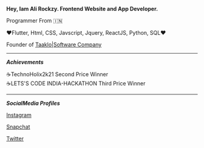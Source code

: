 
**Hey, Iam Ali Rockzy. Frontend Website and App Developer.**

Programmer From 🇮🇳

❤️Flutter, Html, CSS, Javscript, Jquery, ReactJS, Python, SQL❤️

Founder of [Taaklo|Software Company](https://taaklocommunity.github.io)
_________________________________

***Achievements***

☕️TechnoHolix2k21 Second Price Winner <br>
☕️LETS'S CODE INDIA-HACKATHON Third Price Winner

_________________________________

***SocialMedia Profiles***

[Instagram](https://instagram.com/ali.rockzy)

[Snapchat](https://snapchat.com/add/rockzy_vlogs)

[Twitter](https://t.me/rider_rockzy)


